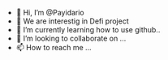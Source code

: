 - 👋 Hi, I’m @Payidario
- 👀 We are interestig in Defi project
- 🌱 I’m currently learning how to use github..
- 💞️ I’m looking to collaborate on ...
- 📫 How to reach me ...

<!---
Payidario/Payidario is a ✨ special ✨ repository because its `README.md` (this file) appears on your GitHub profile.
You can click the Preview link to take a look at your changes.
--->
